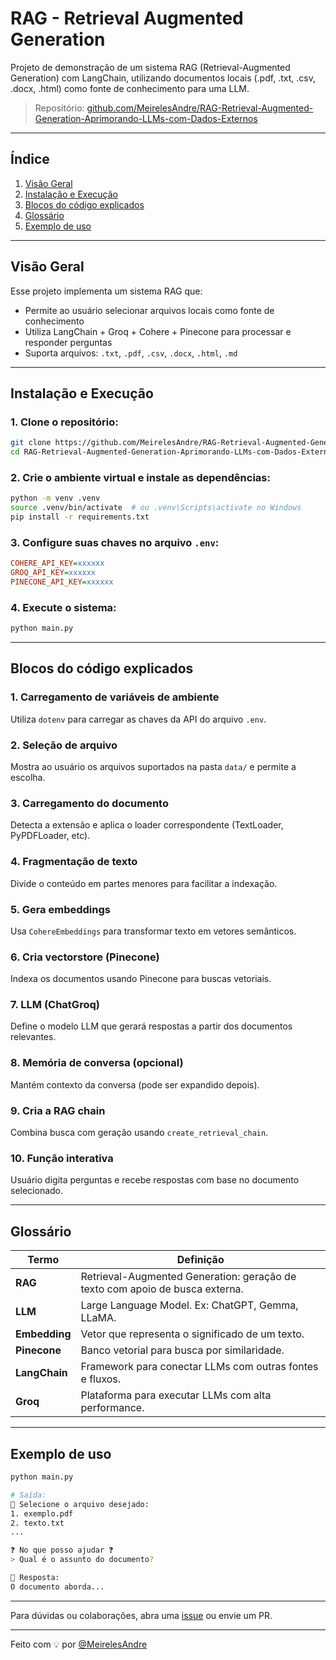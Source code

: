 # RAG - Retrieval Augmented Generation

Projeto de demonstração de um sistema RAG (Retrieval-Augmented Generation) com LangChain, utilizando documentos locais (.pdf, .txt, .csv, .docx, .html) como fonte de conhecimento para uma LLM.

> Repositório: [github.com/MeirelesAndre/RAG-Retrieval-Augmented-Generation-Aprimorando-LLMs-com-Dados-Externos](https://github.com/MeirelesAndre/RAG-Retrieval-Augmented-Generation-Aprimorando-LLMs-com-Dados-Externos)

---

## Índice

1. [Visão Geral](#visão-geral)
2. [Instalação e Execução](#instalação-e-execução)
3. [Blocos do código explicados](#blocos-do-código-explicados)
4. [Glossário](#glossário)
5. [Exemplo de uso](#exemplo-de-uso)

---

## Visão Geral

Esse projeto implementa um sistema RAG que:

- Permite ao usuário selecionar arquivos locais como fonte de conhecimento
- Utiliza LangChain + Groq + Cohere + Pinecone para processar e responder perguntas
- Suporta arquivos: `.txt`, `.pdf`, `.csv`, `.docx`, `.html`, `.md`

---

## Instalação e Execução

### 1. Clone o repositório:

```bash
git clone https://github.com/MeirelesAndre/RAG-Retrieval-Augmented-Generation-Aprimorando-LLMs-com-Dados-Externos
cd RAG-Retrieval-Augmented-Generation-Aprimorando-LLMs-com-Dados-Externos
```

### 2. Crie o ambiente virtual e instale as dependências:

```bash
python -m venv .venv
source .venv/bin/activate  # ou .venv\Scripts\activate no Windows
pip install -r requirements.txt
```

### 3. Configure suas chaves no arquivo `.env`:

```ini
COHERE_API_KEY=xxxxxx
GROQ_API_KEY=xxxxxx
PINECONE_API_KEY=xxxxxx
```

### 4. Execute o sistema:

```bash
python main.py
```

---

## Blocos do código explicados

### 1. Carregamento de variáveis de ambiente
Utiliza `dotenv` para carregar as chaves da API do arquivo `.env`.

### 2. Seleção de arquivo
Mostra ao usuário os arquivos suportados na pasta `data/` e permite a escolha.

### 3. Carregamento do documento
Detecta a extensão e aplica o loader correspondente (TextLoader, PyPDFLoader, etc).

### 4. Fragmentação de texto
Divide o conteúdo em partes menores para facilitar a indexação.

### 5. Gera embeddings
Usa `CohereEmbeddings` para transformar texto em vetores semânticos.

### 6. Cria vectorstore (Pinecone)
Indexa os documentos usando Pinecone para buscas vetoriais.

### 7. LLM (ChatGroq)
Define o modelo LLM que gerará respostas a partir dos documentos relevantes.

### 8. Memória de conversa (opcional)
Mantém contexto da conversa (pode ser expandido depois).

### 9. Cria a RAG chain
Combina busca com geração usando `create_retrieval_chain`.

### 10. Função interativa
Usuário digita perguntas e recebe respostas com base no documento selecionado.

---

## Glossário

| Termo           | Definição |
|----------------|------------|
| **RAG**        | Retrieval-Augmented Generation: geração de texto com apoio de busca externa. |
| **LLM**        | Large Language Model. Ex: ChatGPT, Gemma, LLaMA. |
| **Embedding**  | Vetor que representa o significado de um texto. |
| **Pinecone**   | Banco vetorial para busca por similaridade. |
| **LangChain**  | Framework para conectar LLMs com outras fontes e fluxos. |
| **Groq**       | Plataforma para executar LLMs com alta performance. |

---

## Exemplo de uso

```bash
python main.py

# Saída:
📂 Selecione o arquivo desejado:
1. exemplo.pdf
2. texto.txt
...

❓ No que posso ajudar ❓
> Qual é o assunto do documento?

🧠 Resposta:
O documento aborda...
```

---

Para dúvidas ou colaborações, abra uma [issue](https://github.com/MeirelesAndre/RAG-Retrieval-Augmented-Generation-Aprimorando-LLMs-com-Dados-Externos/issues) ou envie um PR.

---

Feito com 💡 por [@MeirelesAndre](https://github.com/MeirelesAndre)

